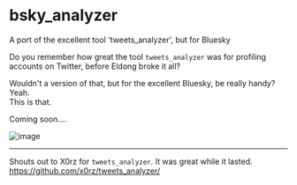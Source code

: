 # bsky_analyzer
A port of the excellent tool 'tweets_analyzer', but for Bluesky

Do you remember how great the tool `tweets_analyzer` was for profiling accounts on Twitter, before Eldong broke it all?

Wouldn't a version of that, but for the excellent Bluesky, be really handy? \
Yeah. \
This is that.

Coming soon....

![image](https://github.com/user-attachments/assets/e0d58052-73a4-4be5-afc0-94e5f98f9ccd)


---
Shouts out to X0rz for `tweets_analyzer`. It was great while it lasted. \
https://github.com/x0rz/tweets_analyzer/
